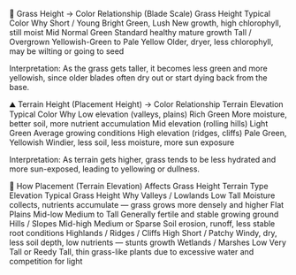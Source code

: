 🌿 Grass Height → Color Relationship (Blade Scale)
Grass Height	Typical Color	Why
Short / Young	Bright Green, Lush	New growth, high chlorophyll, still moist
Mid	Normal Green	Standard healthy mature growth
Tall / Overgrown	Yellowish-Green to Pale Yellow	Older, dryer, less chlorophyll, may be wilting or going to seed

Interpretation: As the grass gets taller, it becomes less green and more yellowish, since older blades often dry out or start dying back from the base.

⛰️ Terrain Height (Placement Height) → Color Relationship
Terrain Elevation	Typical Color	Why
Low elevation (valleys, plains)	Rich Green	More moisture, better soil, more nutrient accumulation
Mid elevation (rolling hills)	Light Green	Average growing conditions
High elevation (ridges, cliffs)	Pale Green, Yellowish	Windier, less soil, less moisture, more sun exposure

Interpretation: As terrain gets higher, grass tends to be less hydrated and more sun-exposed, leading to yellowing or dullness.

🌾 How Placement (Terrain Elevation) Affects Grass Height
Terrain Type	Elevation	Typical Grass Height	Why
Valleys / Lowlands	Low	Tall	Moisture collects, nutrients accumulate — grass grows more densely and higher
Flat Plains	Mid-low	Medium to Tall	Generally fertile and stable growing ground
Hills / Slopes	Mid-high	Medium or Sparse	Soil erosion, runoff, less stable root conditions
Highlands / Ridges / Cliffs	High	Short / Patchy	Windy, dry, less soil depth, low nutrients — stunts growth
Wetlands / Marshes	Low	Very Tall or Reedy	Tall, thin grass-like plants due to excessive water and competition for light